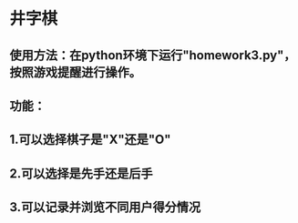 # 井字棋
## 使用方法：在python环境下运行"homework3.py"，按照游戏提醒进行操作。
## 功能： 
## 1.可以选择棋子是"X"还是"O"
## 2.可以选择是先手还是后手
## 3.可以记录并浏览不同用户得分情况
